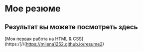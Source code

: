# Мое резюме

## Результат вы можете посмотреть здесь

[Моя первая работа на HTML & CSS](https:/[//(https://milena1252.github.io/resume2)
